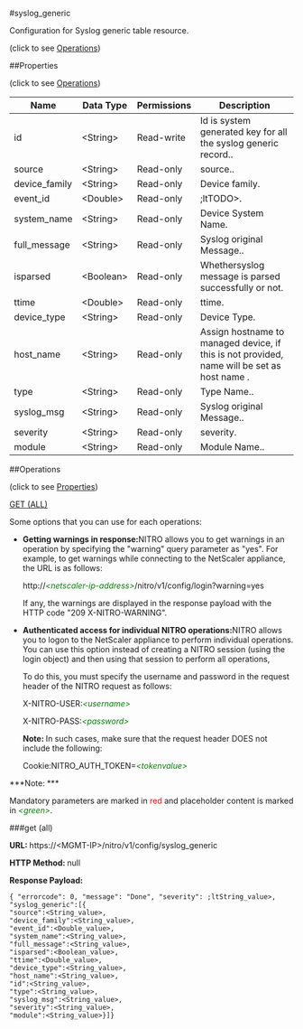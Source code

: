 #syslog_generic



Configuration for Syslog generic table resource.

<span>(click to see [Operations](#operations))</span>



##Properties 

<span>(click to see [Operations](#operations))</span>





<table><thead><tr><th>Name</th><th>Data Type</th><th>Permissions</th><th>Description</th></tr></thead><tbody><tr><td>id</td><td>&lt;String></td><td>Read-write</td><td>Id is system generated key for all the syslog generic record..</td></tr><tr><td>source</td><td>&lt;String></td><td>Read-only</td><td>source..</td></tr><tr><td>device_family</td><td>&lt;String></td><td>Read-only</td><td>Device family.</td></tr><tr><td>event_id</td><td>&lt;Double></td><td>Read-only</td><td>;ltTODO&gt;.</td></tr><tr><td>system_name</td><td>&lt;String></td><td>Read-only</td><td>Device System Name.</td></tr><tr><td>full_message</td><td>&lt;String></td><td>Read-only</td><td>Syslog original Message..</td></tr><tr><td>isparsed</td><td>&lt;Boolean></td><td>Read-only</td><td>Whethersyslog message is parsed successfully or not.</td></tr><tr><td>ttime</td><td>&lt;Double></td><td>Read-only</td><td>ttime.</td></tr><tr><td>device_type</td><td>&lt;String></td><td>Read-only</td><td>Device Type.</td></tr><tr><td>host_name</td><td>&lt;String></td><td>Read-only</td><td>Assign hostname to managed device, if this is not provided, name will be set as host name .</td></tr><tr><td>type</td><td>&lt;String></td><td>Read-only</td><td>Type Name..</td></tr><tr><td>syslog_msg</td><td>&lt;String></td><td>Read-only</td><td>Syslog original Message..</td></tr><tr><td>severity</td><td>&lt;String></td><td>Read-only</td><td>severity.</td></tr><tr><td>module</td><td>&lt;String></td><td>Read-only</td><td>Module Name..</td></tr></tbody></table>

##Operations 

<span>(click to see [Properties](#properties))</span>





[GET (ALL)](#get-all)





Some options that you can use for each operations:

<ul><li><p><b>Getting warnings in response:</b>NITRO allows you to get warnings in an operation by specifying the "warning" query parameter as "yes". For example, to get warnings while connecting to the NetScaler appliance, the URL is as follows:</p><p>http://<span style="color:green;font-style:italic;">&lt;netscaler-ip-address&gt;</span>/nitro/v1/config/login?warning=yes</p><p>If any, the warnings are displayed in the response payload with the HTTP code "209 X-NITRO-WARNING".</p></li><li><p><b>Authenticated access for individual NITRO operations:</b>NITRO allows you to logon to the NetScaler appliance to perform individual operations. You can use this option instead of creating a NITRO session (using the login object) and then using that session to perform all operations,</p><p>To do this, you must specify the username and password in the request header of the NITRO request as follows:</p><p>X-NITRO-USER:<span style="color:green;font-style:italic;">&lt;username&gt;</span></p><p>X-NITRO-PASS:<span style="color:green;font-style:italic;">&lt;password&gt;</span></p><p><b>Note: </b>In such cases, make sure that the request header DOES not include the following:</p><p>Cookie:NITRO_AUTH_TOKEN=<span style="color:green;font-style:italic;">&lt;tokenvalue&gt;</span></p></li></ul>







***Note: *** 

Mandatory parameters are marked in <span style="color:#FF0000;">red</span> and placeholder content is marked in <span style="color:green;font-style:italic">&lt;green&gt;</span>.



###get (all)







<b>URL: </b>https://&lt;MGMT-IP&gt;/nitro/v1/config/syslog_generic

<b>HTTP Method: </b>null

<b>Response Payload: </b>
```
{ "errorcode": 0, "message": "Done", "severity": ;ltString_value>, "syslog_generic":[{
"source":<String_value>,
"device_family":<String_value>,
"event_id":<Double_value>,
"system_name":<String_value>,
"full_message":<String_value>,
"isparsed":<Boolean_value>,
"ttime":<Double_value>,
"device_type":<String_value>,
"host_name":<String_value>,
"id":<String_value>,
"type":<String_value>,
"syslog_msg":<String_value>,
"severity":<String_value>,
"module":<String_value>}]}
```








